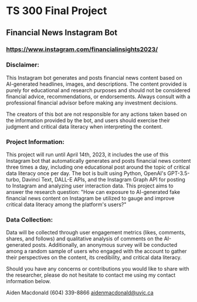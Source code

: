 # TS 300 Final Project
## Financial News Instagram Bot
### https://www.instagram.com/financialinsights2023/

### Disclaimer:
This Instagram bot generates and posts financial news content based on AI-generated headlines, images, and descriptions. The content provided is purely for educational and research purposes and should not be considered financial advice, recommendations, or endorsements. Always consult with a professional financial advisor before making any investment decisions.

The creators of this bot are not responsible for any actions taken based on the information provided by the bot, and users should exercise their judgment and critical data literacy when interpreting the content.

### Project Information:
This project will run until April 14th, 2023, it includes the use of this Instagram bot that automatically generates and posts financial news content three times a day, including one educational post around the topic of critical data literacy once per day. The bot is built using Python, OpenAI's GPT-3.5-turbo, Davinci Text, DALL-E APIs, and the Instagram Graph API for posting to Instagram and analyzing user interaction data. This project aims to answer the research question: "How can exposure to AI-generated fake financial news content on Instagram be utilized to gauge and improve critical data literacy among the platform's users?"

### Data Collection:
Data will be collected through user engagement metrics (likes, comments, shares, and follows) and qualitative analysis of comments on the AI-generated posts. Additionally, an anonymous survey will be conducted among a random sample of users who engaged with the account to gather their perspectives on the content, its credibility, and critical data literacy. 

Should you have any concerns or contributions you would like to share with the researcher, please do not hesitate to contact me using my contact information below.

Aiden Macdonald
(604) 339-8866
aidenmacdonald@uvic.ca